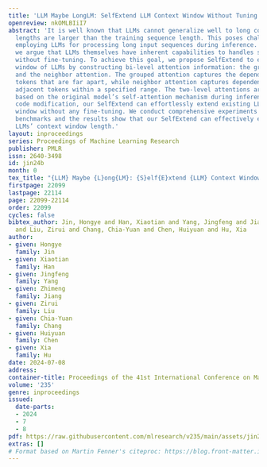 ```yaml
---
title: 'LLM Maybe LongLM: SelfExtend LLM Context Window Without Tuning'
openreview: nkOMLBIiI7
abstract: 'It is well known that LLMs cannot generalize well to long contexts whose
  lengths are larger than the training sequence length. This poses challenges when
  employing LLMs for processing long input sequences during inference. In this work,
  we argue that LLMs themselves have inherent capabilities to handles s long contexts
  without fine-tuning. To achieve this goal, we propose SelfExtend to extend the context
  window of LLMs by constructing bi-level attention information: the grouped attention
  and the neighbor attention. The grouped attention captures the dependencies among
  tokens that are far apart, while neighbor attention captures dependencies among
  adjacent tokens within a specified range. The two-level attentions are computed
  based on the original model’s self-attention mechanism during inference. With minor
  code modification, our SelfExtend can effortlessly extend existing LLMs’ context
  window without any fine-tuning. We conduct comprehensive experiments on multiple
  benchmarks and the results show that our SelfExtend can effectively extend existing
  LLMs’ context window length.'
layout: inproceedings
series: Proceedings of Machine Learning Research
publisher: PMLR
issn: 2640-3498
id: jin24b
month: 0
tex_title: "{LLM} Maybe {L}ong{LM}: {S}elf{E}xtend {LLM} Context Window Without Tuning"
firstpage: 22099
lastpage: 22114
page: 22099-22114
order: 22099
cycles: false
bibtex_author: Jin, Hongye and Han, Xiaotian and Yang, Jingfeng and Jiang, Zhimeng
  and Liu, Zirui and Chang, Chia-Yuan and Chen, Huiyuan and Hu, Xia
author:
- given: Hongye
  family: Jin
- given: Xiaotian
  family: Han
- given: Jingfeng
  family: Yang
- given: Zhimeng
  family: Jiang
- given: Zirui
  family: Liu
- given: Chia-Yuan
  family: Chang
- given: Huiyuan
  family: Chen
- given: Xia
  family: Hu
date: 2024-07-08
address:
container-title: Proceedings of the 41st International Conference on Machine Learning
volume: '235'
genre: inproceedings
issued:
  date-parts:
  - 2024
  - 7
  - 8
pdf: https://raw.githubusercontent.com/mlresearch/v235/main/assets/jin24b/jin24b.pdf
extras: []
# Format based on Martin Fenner's citeproc: https://blog.front-matter.io/posts/citeproc-yaml-for-bibliographies/
---
```

